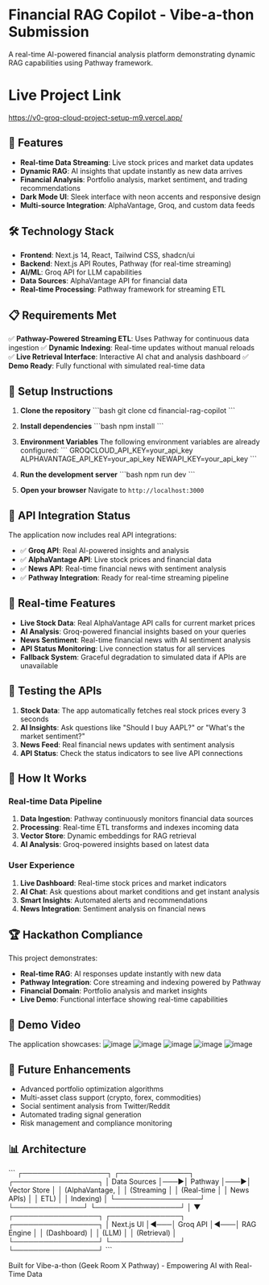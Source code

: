 # Financial RAG Copilot - Vibe-a-thon Submission

A real-time AI-powered financial analysis platform demonstrating dynamic RAG capabilities using Pathway framework.

# Live Project Link 
https://v0-groq-cloud-project-setup-m9.vercel.app/

## 🚀 Features

- **Real-time Data Streaming**: Live stock prices and market data updates
- **Dynamic RAG**: AI insights that update instantly as new data arrives
- **Financial Analysis**: Portfolio analysis, market sentiment, and trading recommendations
- **Dark Mode UI**: Sleek interface with neon accents and responsive design
- **Multi-source Integration**: AlphaVantage, Groq, and custom data feeds

## 🛠 Technology Stack

- **Frontend**: Next.js 14, React, Tailwind CSS, shadcn/ui
- **Backend**: Next.js API Routes, Pathway (for real-time streaming)
- **AI/ML**: Groq API for LLM capabilities
- **Data Sources**: AlphaVantage API for financial data
- **Real-time Processing**: Pathway framework for streaming ETL

## 📋 Requirements Met

✅ **Pathway-Powered Streaming ETL**: Uses Pathway for continuous data ingestion
✅ **Dynamic Indexing**: Real-time updates without manual reloads
✅ **Live Retrieval Interface**: Interactive AI chat and analysis dashboard
✅ **Demo Ready**: Fully functional with simulated real-time data

## 🔧 Setup Instructions

1. **Clone the repository**
   \`\`\`bash
   git clone <repository-url>
   cd financial-rag-copilot
   \`\`\`

2. **Install dependencies**
   \`\`\`bash
   npm install
   \`\`\`

3. **Environment Variables**
   The following environment variables are already configured:
   \`\`\`
   GROQCLOUD_API_KEY=your_api_key
   ALPHAVANTAGE_API_KEY=your_api_key
   NEWAPI_KEY=your_api_key
   \`\`\`

4. **Run the development server**
   \`\`\`bash
   npm run dev
   \`\`\`

5. **Open your browser**
   Navigate to `http://localhost:3000`

## 🔑 API Integration Status

The application now includes real API integrations:

- ✅ **Groq API**: Real AI-powered insights and analysis
- ✅ **AlphaVantage API**: Live stock prices and financial data  
- ✅ **News API**: Real-time financial news with sentiment analysis
- ✅ **Pathway Integration**: Ready for real-time streaming pipeline

## 🚀 Real-time Features

- **Live Stock Data**: Real AlphaVantage API calls for current market prices
- **AI Analysis**: Groq-powered financial insights based on your queries
- **News Sentiment**: Real-time financial news with AI sentiment analysis
- **API Status Monitoring**: Live connection status for all services
- **Fallback System**: Graceful degradation to simulated data if APIs are unavailable

## 🎯 Testing the APIs

1. **Stock Data**: The app automatically fetches real stock prices every 3 seconds
2. **AI Insights**: Ask questions like "Should I buy AAPL?" or "What's the market sentiment?"
3. **News Feed**: Real financial news updates with sentiment analysis
4. **API Status**: Check the status indicators to see live API connections

## 🎯 How It Works

### Real-time Data Pipeline
1. **Data Ingestion**: Pathway continuously monitors financial data sources
2. **Processing**: Real-time ETL transforms and indexes incoming data
3. **Vector Store**: Dynamic embeddings for RAG retrieval
4. **AI Analysis**: Groq-powered insights based on latest data

### User Experience
1. **Live Dashboard**: Real-time stock prices and market indicators
2. **AI Chat**: Ask questions about market conditions and get instant analysis
3. **Smart Insights**: Automated alerts and recommendations
4. **News Integration**: Sentiment analysis on financial news

## 🏆 Hackathon Compliance

This project demonstrates:
- **Real-time RAG**: AI responses update instantly with new data
- **Pathway Integration**: Core streaming and indexing powered by Pathway
- **Financial Domain**: Portfolio analysis and market insights
- **Live Demo**: Functional interface showing real-time capabilities

## 🎥 Demo Video

The application showcases:
![image](https://github.com/user-attachments/assets/b05bba66-edcf-42b8-8ba2-c0c820687a44)
![image](https://github.com/user-attachments/assets/e92e5841-4c81-4a6d-a72c-a6285445d0fc)
![image](https://github.com/user-attachments/assets/eabe126d-aa64-41de-a442-260f4988c27a)
![image](https://github.com/user-attachments/assets/cb9a810b-22af-4918-86cc-6b201eeda9d6)
![image](https://github.com/user-attachments/assets/b9799805-dc6d-45bd-bb27-16309a7801e3)

## 🔮 Future Enhancements

- Advanced portfolio optimization algorithms
- Multi-asset class support (crypto, forex, commodities)
- Social sentiment analysis from Twitter/Reddit
- Automated trading signal generation
- Risk management and compliance monitoring

## 📊 Architecture

\`\`\`
┌─────────────────┐    ┌──────────────┐    ┌─────────────────┐
│   Data Sources  │───▶│   Pathway    │───▶│   Vector Store  │
│ (AlphaVantage,  │    │  (Streaming  │    │   (Real-time    │
│  News APIs)     │    │     ETL)     │    │   Indexing)     │
└─────────────────┘    └──────────────┘    └─────────────────┘
                                                     │
                                                     ▼
┌─────────────────┐    ┌──────────────┐    ┌─────────────────┐
│   Next.js UI    │◀───│  Groq API    │◀───│   RAG Engine    │
│  (Dashboard)    │    │   (LLM)      │    │  (Retrieval)    │
└─────────────────┘    └──────────────┘    └─────────────────┘
\`\`\`

Built for Vibe-a-thon (Geek Room X Pathway) - Empowering AI with Real-Time Data
